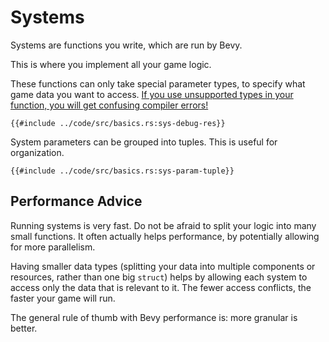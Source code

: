 # Systems

Systems are functions you write, which are run by Bevy.

This is where you implement all your game logic.

These functions can only take special parameter types, to specify what game data
you want to access. [If you use unsupported types in your function, you will get
confusing compiler errors!](../pitfalls/into-system.md)

```rust,no_run,noplayground
{{#include ../code/src/basics.rs:sys-debug-res}}
```

System parameters can be grouped into tuples. This is useful for organization.

```rust,no_run,noplayground
{{#include ../code/src/basics.rs:sys-param-tuple}}
```

## Performance Advice

Running systems is very fast. Do not be afraid to split your logic into many
small functions. It often actually helps performance, by potentially allowing
for more parallelism.

Having smaller data types (splitting your data into multiple components or
resources, rather than one big `struct`) helps by allowing each system to access
only the data that is relevant to it. The fewer access conflicts, the faster
your game will run.

The general rule of thumb with Bevy performance is: more granular is better.
